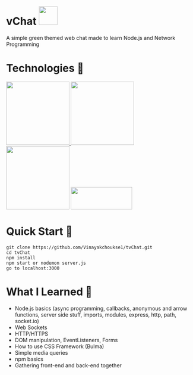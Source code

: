 # vChat <img src="/public/images/chat-logo.ico" height="50" width="50">

A simple green themed web chat made to learn Node.js and Network Programming<br>

# Technologies 🧾

<a href="https://nodejs.org/en/"><img src="https://habrastorage.org/webt/bs/ml/lo/bsmllozt2li3jmn_6ec8vy4krdq.png" width="170" > </a>
<a href="https://socket.io/"><img src="https://external-content.duckduckgo.com/iu/?u=http%3A%2F%2Fwww.programwitherik.com%2Fcontent%2Fimages%2F2017%2F01%2Fsocket-e1434850599985.png&f=1&nofb=1" width="170"></a>
<a href="https://expressjs.com/"><img src="https://miro.medium.com/max/6668/1*XP-mZOrIqX7OsFInN2ngRQ.png" width="170"></a>
<a href="https://www.npmjs.com"><img src="https://www.drupal.org/files/project-images/Npm-logo.png" width="165" height="60"></a>

# Quick Start 🚀

`git clone https://github.com/Vinayakchoukse1/tvChat.git`<br>
`cd tvChat`<br>
`npm install`<br>
`npm start or nodemon server.js`<br>
`go to localhost:3000`

# What I Learned 🧠

- Node.js basics (async programming, callbacks, anonymous and arrow functions, server side stuff, imports, modules, express, http, path, socket.io)
- Web Sockets
- HTTP/HTTPS
- DOM manipulation, EventListeners, Forms
- How to use CSS Framework (Bulma)
- Simple media queries
- npm basics
- Gathering front-end and back-end together
